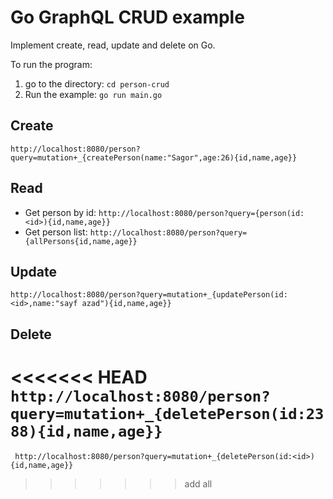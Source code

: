 # Go GraphQL CRUD example

Implement create, read, update and delete on Go.

To run the program:

1. go to the directory: `cd person-crud`
2. Run the example: `go run main.go`

## Create

`http://localhost:8080/person?query=mutation+_{createPerson(name:"Sagor",age:26){id,name,age}}`

## Read

* Get person by id: `http://localhost:8080/person?query={person(id:<id>){id,name,age}}`
* Get person list: `http://localhost:8080/person?query={allPersons{id,name,age}}`

## Update

`http://localhost:8080/person?query=mutation+_{updatePerson(id:<id>,name:"sayf azad"){id,name,age}}`

## Delete

<<<<<<< HEAD
` http://localhost:8080/person?query=mutation+_{deletePerson(id:2388){id,name,age}}`
=======
` http://localhost:8080/person?query=mutation+_{deletePerson(id:<id>){id,name,age}}`
>>>>>>> add all
